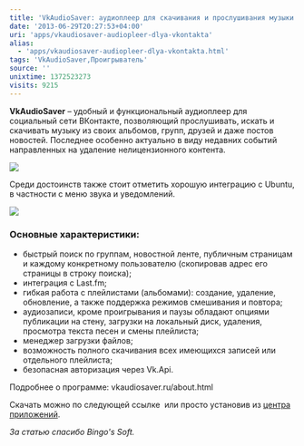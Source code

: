 ```yaml
---
title: 'VkAudioSaver: аудиоплеер для скачивания и прослушивания музыки из ВКонтакта'
date: '2013-06-29T20:27:53+04:00'
uri: 'apps/vkaudiosaver-audiopleer-dlya-vkontakta'
alias: 
  - 'apps/vkaudiosaver-audiopleer-dlya-vkontakta.html'
tags: 'VkAudioSaver,Проигрыватель'
source: ''
unixtime: 1372523273
visits: 9215
---
```

**VkAudioSaver** – удобный и функциональный аудиоплеер для социальный сети ВКонтакте, позволяющий прослушивать, искать и скачивать музыку из своих альбомов, групп, друзей и даже постов новостей. Последнее особенно актуально в виду недавних событий направленных на удаление нелицензионного контента.

[![](img/2013/06/29/20-00/vkaudiosaver-2-9166002005-o.jpg)](img/2013/06/29/20-00/vkaudiosaver-2-9166002005-o.jpg)

Среди достоинств также стоит отметить хорошую интеграцию с Ubuntu, в частности с меню звука и уведомлений.

[![](img/2013/06/29/20-00/vkaudiosaver-1-9168223706-o.jpg)](img/2013/06/29/20-00/vkaudiosaver-1-9168223706-o.jpg)

### Основные характеристики:

*   быстрый поиск по группам, новостной ленте, публичным страницам и каждому конкретному пользователю (скопировав адрес его страницы в строку поиска);
*   интеграция с Last.fm;
*   гибкая работа с плейлистами (альбомами): создание, удаление, обновление, а также поддержка режимов смешивания и повтора;
*   аудиозаписи, кроме проигрывания и паузы обладают опциями публикации на стену, загрузки на локальный диск, удаления, просмотра текста песен и смены плейлиста;
*   менеджер загрузки файлов;
*   возможность полного скачивания всех имеющихся записей или отдельного плейлиста;
*   безопасная авторизация через Vk.Api.

Подробнее о программе: vkaudiosaver.ru/about.html

Скачать можно по следующей ссылке  или просто установив из [центра приложений](apt://vkaudiosaver).

*За статью спасибо Bingo's Soft.*
